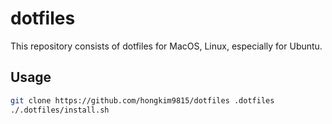 # dotfiles
This repository consists of dotfiles for MacOS, Linux, especially for Ubuntu.

## Usage
```sh
git clone https://github.com/hongkim9815/dotfiles .dotfiles
./.dotfiles/install.sh
```

